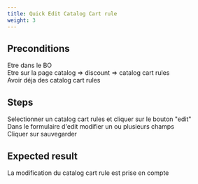 ```yaml
---
title: Quick Edit Catalog Cart rule
weight: 3
---
```


## Preconditions

Etre dans le BO\
Etre sur la page catalog => discount => catalog cart rules\
Avoir déja des catalog cart rules
## Steps

Selectionner un catalog cart rules et cliquer sur le bouton "edit"\
Dans le formulaire d'edit modifier un ou plusieurs champs\
Cliquer sur sauvegarder

## Expected result

La modification du catalog cart rule est prise en compte

